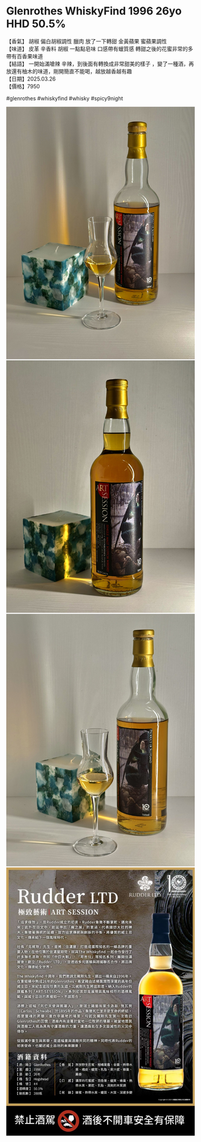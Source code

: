 # Glenrothes WhiskyFind 1996 26yo HHD 50.5%

【香氣】 胡椒 偏白胡椒調性 臘肉 放了一下轉甜 金黃蘋果 蜜蘋果調性  
【味道】 皮革 辛香料 胡椒 一點點皂味 口感帶有蠟質感 轉甜之後的花蜜非常的多 帶有百香果味道  
【結語】 一開始滿嗆辣 辛辣，到後面有轉換成非常甜美的樣子 ，變了一種酒，再放還有柚木的味道，剛開簡直不能喝，越放越香越有趣  
【日期】2025.03.26  
【價格】7950  



#glenrothes
#whiskyfind
#whisky
#spicy9night

![picture](./1.jpeg)
![picture](./2.jpeg)
![picture](./3.jpeg)
![picture](./11.jpg)